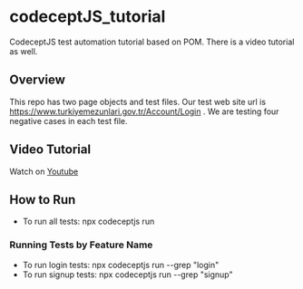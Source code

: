 # codeceptJS_tutorial
CodeceptJS test automation tutorial based on POM. There is a video tutorial as well.

## Overview

This repo has two page objects and test files. Our test web site url is https://www.turkiyemezunlari.gov.tr/Account/Login . We are testing four negative cases in each test file.

## Video Tutorial
Watch on [Youtube](youtube.com)

## How to Run

* To run all tests:  npx codeceptjs run
### Running Tests by Feature Name
* To run login tests: npx codeceptjs run --grep "login"
* To run signup tests: npx codeceptjs run --grep "signup"



